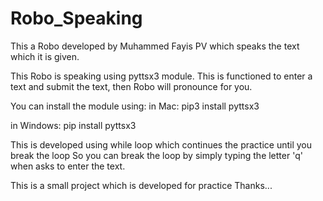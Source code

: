 # Robo_Speaking

This a Robo developed by Muhammed Fayis PV which speaks the text which it is given.

This Robo is speaking using pyttsx3 module.
This is functioned to enter a text and submit the text,
then Robo will pronounce for you.

You can install the module using:
in Mac:
pip3 install pyttsx3 

in Windows:
pip install pyttsx3

This is developed using while loop which continues the practice until you break the loop
So you can break the loop by simply typing the letter 'q' when asks to enter the text.

This is a small project which is developed for practice
Thanks...

